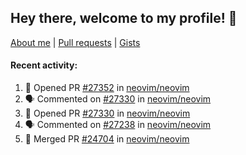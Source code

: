 ## Hey there, welcome to my profile! 👋

[About me](https://seandewar.github.io/)
 | [Pull requests](https://github.com/search?p=1&q=author%3Aseandewar+is%3Apr)
 | [Gists](https://gist.github.com/seandewar)

#### Recent activity:

<!--START_SECTION:activity-->
1. 💪 Opened PR [#27352](https://github.com/neovim/neovim/pull/27352) in [neovim/neovim](https://github.com/neovim/neovim)
2. 🗣 Commented on [#27330](https://github.com/neovim/neovim/pull/27330#issuecomment-1925775772) in [neovim/neovim](https://github.com/neovim/neovim)
3. 💪 Opened PR [#27330](https://github.com/neovim/neovim/pull/27330) in [neovim/neovim](https://github.com/neovim/neovim)
4. 🗣 Commented on [#27238](https://github.com/neovim/neovim/issues/27238#issuecomment-1915837549) in [neovim/neovim](https://github.com/neovim/neovim)
5. 🎉 Merged PR [#24704](https://github.com/neovim/neovim/pull/24704) in [neovim/neovim](https://github.com/neovim/neovim)
<!--END_SECTION:activity-->
